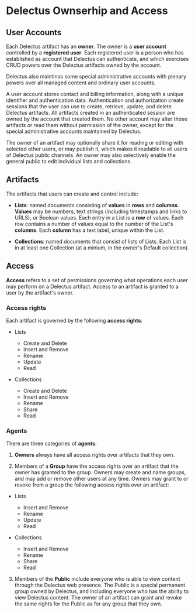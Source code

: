 # Delectus Ownserhip and Access

## User Accounts

Each Delectus artifact has an **owner**. The owner is a **user
account** controlled by a **registered user**. Each registered user is
a person who has established as account that Delectus can
authenticate, and which exercises CRUD powers over the Delectus
artifacts owned by the account.

Delectus also maintinas some special administrative accounts with
plenary powers over all managed content and ordinary user accounts.

A user account stores contact and billing information, along with a
unique identifier and authentication data. Authentication and
authorization create sessions that the user can use to create,
retrieve, update, and delete Delectus artifacts. All artifacts created
in an authenticated session are owned by the account that created
them. No other account may alter those artifacts or read them without
permission of the owner, except for the special administrative
accounts maintained by Delectus.

The owner of an artifact may optionally share it for reading or
editing with selected other users, or may publish it, which makes it
readable to all users of Delectus public channels. An owner may also
selectively enable the general public to edit individual lists and
collections.

## Artifacts

The artifacts that users can create and control include:

- **Lists**: named documents consisting of **values** in **rows** and
  **columns**. **Values** may be numbers, text strings (including
  timestamps and links to URLS), or Boolean values. Each entry in a
  List is a **row** of values. Each row contains a number of values
  equal to the number of the List's **columns**. Each **column** has a
  text label, unique within the List.
  
- **Collections**: named documents that consist of lists of
  Lists. Each List is in at least one Collection (at a minium, in the
  owner's Default collection).

## Access

**Access** refers to a set of permissions governing what operations
each user may perform on a Delectus artifact. Access to an artifact is
granted to a user by the artifact's owner.

### Access rights

Each artifact is governed by the following **access rights**:

- Lists
  - Create and Delete
  - Insert and Remove
  - Rename
  - Update
  - Read

- Collections
  - Create and Delete
  - Insert and Remove
  - Rename
  - Share
  - Read

### Agents

There are three categories of **agents**:

1. **Owners** always have all access rights over artifacts that they own.

2. Members of a **Group** have the access rights over an artifact that
   the owner has granted to the group. Owners may create and name
   groups, and may add or remove other users at any time. Owners may
   grant to or revoke from a group the following access rights over an
   artifact:
   
  - Lists
    - Insert and Remove
    - Rename
    - Update
    - Read

  - Collections
    - Insert and Remove
    - Rename
    - Share
    - Read

3. Members of the **Public** include everyone who is able to view
   content through the Delectus web presence. The Public is a special
   permanent group owned by Delectus, and including everyone who has
   the ability to view Delectus content. The owner of an artifact can
   grant and revoke the same rights for the Public as for any group
   that they own.


